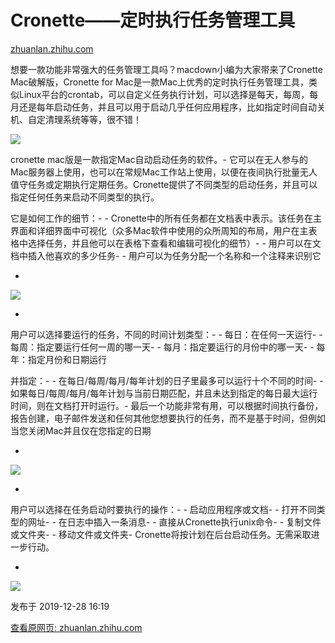 # Cronette——定时执行任务管理工具

[zhuanlan.zhihu.com](https://zhuanlan.zhihu.com/p/99927314)

想要一款功能非常强大的任务管理工具吗？macdown小编为大家带来了Cronette Mac破解版，Cronette for Mac是一款Mac上优秀的定时执行任务管理工具，类似Linux平台的crontab，可以自定义任务执行计划，可以选择是每天，每周，每月还是每年启动任务，并且可以用于启动几乎任何应用程序，比如指定时间自动关机、自定清理系统等等，很不错！

![](https://cubox.pro/c/filters:no_upscale()?imageUrl=https%3A%2F%2Fpic3.zhimg.com%2Fv2-55a348edc0b2996cd5801532cab71e62_r.jpg)

cronette mac版是一款指定Mac自动启动任务的软件。-
它可以在无人参与的Mac服务器上使用，也可以在常规Mac工作站上使用，以便在夜间执行批量无人值守任务或定期执行定期任务。Cronette提供了不同类型的启动任务，并且可以指定任何任务来启动不同类型的执行。

它是如何工作的细节：-
\- Cronette中的所有任务都在文档表中表示。该任务在主界面和详细界面中可视化（众多Mac软件中使用的众所周知的布局，用户在主表格中选择任务，并且他可以在表格下查看和编辑可视化的细节）-
\- 用户可以在文档中插入他喜欢的多少任务-
\- 用户可以为任务分配一个名称和一个注释来识别它

-

![](https://cubox.pro/c/filters:no_upscale()?imageUrl=https%3A%2F%2Fpic1.zhimg.com%2Fv2-010aca2b83f7f457b4fe9fa33b6aea54_r.jpg)

-

用户可以选择要运行的任务，不同的时间计划类型：-
\- 每日：在任何一天运行-
\- 每周：指定要运行任何一周的哪一天-
\- 每月：指定要运行的月份中的哪一天-
\- 每年：指定月份和日期运行

并指定：-
\- 在每日/每周/每月/每年计划的日子里最多可以运行十个不同的时间-
\- 如果每日/每周/每月/每年计划与当前日期匹配，并且未达到指定的每日最大运行时间，则在文档打开时运行。-
最后一个功能非常有用，可以根据时间执行备份，报告创建，电子邮件发送和任何其他您想要执行的任务，而不是基于时间，但例如当您关闭Mac并且仅在您指定的日期

-

![](https://cubox.pro/c/filters:no_upscale()?imageUrl=https%3A%2F%2Fpic2.zhimg.com%2Fv2-44b32f88052315020a19a251f8b9489d_r.jpg)

-

用户可以选择在任务启动时要执行的操作：-
\- 启动应用程序或文档-
\- 打开不同类型的网址-
\- 在日志中插入一条消息-
\- 直接从Cronette执行unix命令-
\- 复制文件或文件夹-
\- 移动文件或文件夹-
Cronette将按计划在后台启动任务。无需采取进一步行动。

-

![](https://cubox.pro/c/filters:no_upscale()?imageUrl=https%3A%2F%2Fpic2.zhimg.com%2Fv2-7d5516b8f18b6c4f765749ebabc94a91_r.jpg)

发布于 2019-12-28 16:19

[查看原网页: zhuanlan.zhihu.com](https://zhuanlan.zhihu.com/p/99927314)